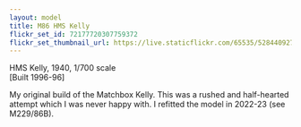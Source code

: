```yaml
---
layout: model
title: M86 HMS Kelly
flickr_set_id: 72177720307759372
flickr_set_thumbnail_url: https://live.staticflickr.com/65535/52844092769_6567b6fe33_m.jpg
---
```


HMS Kelly, 1940, 1/700 scale  
[Built 1996-96]

My original build of the Matchbox Kelly.
This was a rushed and half-hearted attempt which I was never happy with. I refitted the model in 2022-23 (see M229/86B).


